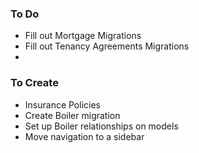 ### To Do

- Fill out Mortgage Migrations
- Fill out Tenancy Agreements Migrations
- 

### To Create

- Insurance Policies
- Create Boiler migration
- Set up Boiler relationships on models
- Move navigation to a sidebar
